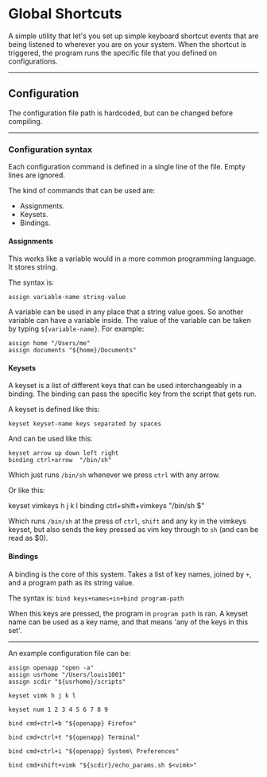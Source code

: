 # Global Shortcuts

A simple utility that let's you set up simple keyboard shortcut events that are being listened to wherever you are on your system. When the shortcut is triggered, the program runs the specific file that you defined on configurations.

---

## Configuration

The configuration file path is hardcoded, but can be changed before compiling.

---

### Configuration syntax

Each configuration command is defined in a single line of the file. Empty lines are ignored.

The kind of commands that can be used are:

- Assignments.
- Keysets.
- Bindings.

#### Assignments

This works like a variable would in a more common programming language.
It stores string.

The syntax is:

`assign variable-name string-value`

A variable can be used in any place that a string value goes. So another variable can have a variable inside. The value of the variable can be taken by typing `${variable-name}`.
For example:
```
assign home "/Users/me"
assign documents "${home}/Documents"
```

#### Keysets

A keyset is a list of different keys that can be used interchangeably in a binding.
The binding can pass the specific key from the script that gets run.

A keyset is defined like this:

`keyset keyset-name keys separated by spaces`

And can be used like this:

```
keyset arrow up down left right
binding ctrl+arrow  "/bin/sh"
```

Which just runs `/bin/sh` whenever we press `ctrl` with any arrow. 

Or like this:

keyset vimkeys h j k l
binding ctrl+shift+vimkeys "/bin/sh $<vimkeys>"

Which runs `/bin/sh` at the press of `ctrl`, `shift` and any ky in the vimkeys keyset,
but also sends the key pressed as vim key through to `sh` (and can be read as $0).

#### Bindings

A binding is the core of this system.
Takes a list of key names, joined by `+`, and a program path as its string value.

The syntax is: `bind keys+names+in+bind program-path`

When this keys are pressed, the program in `program path` is ran.
A keyset name can be used as a key name, and that means 'any of the keys in this set'.

---
An example configuration file can be:

```
assign openapp "open -a"
assign usrhome "/Users/louis1001"
assign scdir "${usrhome}/scripts"

keyset vimk h j k l

keyset num 1 2 3 4 5 6 7 8 9

bind cmd+ctrl+b "${openapp} Firefox"

bind cmd+ctrl+t "${openapp} Terminal"

bind cmd+ctrl+i "${openapp} System\ Preferences"

bind cmd+shift+vimk "${scdir}/echo_params.sh $<vimk>"
```
